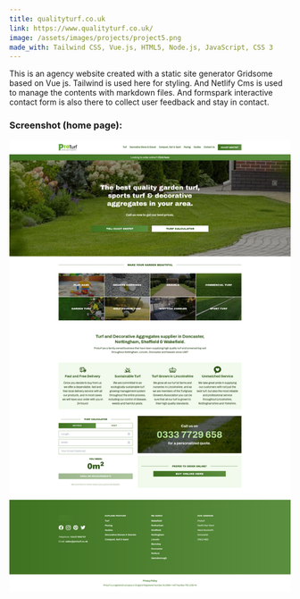 ```yaml
---
title: qualityturf.co.uk
link: https://www.qualityturf.co.uk/
image: /assets/images/projects/project5.png
made_with: Tailwind CSS, Vue.js, HTML5, Node.js, JavaScript, CSS 3
---
```


This is an agency website created with a static site generator Gridsome based on Vue js. Tailwind is used here for styling. And Netlify Cms is used to manage the contents with markdown files. And formspark interactive contact form is also there to collect user feedback and stay in contact.

### Screenshot (home page):
![www.qualityturf.co.uk (developed by mohammed akash)](/assets/images/projects/turf.png)